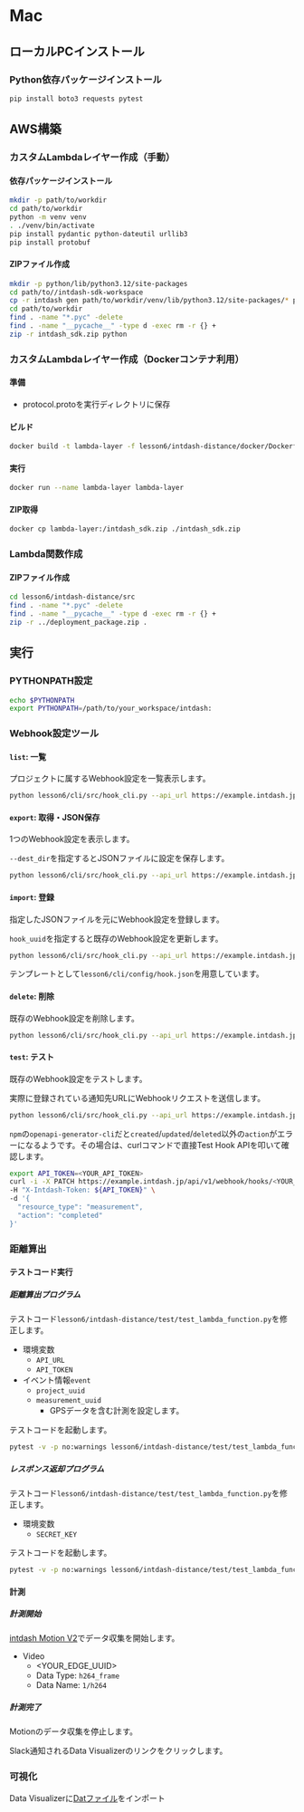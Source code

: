 # Mac

## ローカルPCインストール
### Python依存パッケージインストール
```sh
pip install boto3 requests pytest
```

## AWS構築
### カスタムLambdaレイヤー作成（手動）
#### 依存パッケージインストール

```sh
mkdir -p path/to/workdir
cd path/to/workdir
python -m venv venv
. ./venv/bin/activate
pip install pydantic python-dateutil urllib3
pip install protobuf
```

#### ZIPファイル作成
```sh
mkdir -p python/lib/python3.12/site-packages
cd path/to//intdash-sdk-workspace
cp -r intdash gen path/to/workdir/venv/lib/python3.12/site-packages/* path/to/python/lib/python3.12/site-packages
cd path/to/workdir
find . -name "*.pyc" -delete
find . -name "__pycache__" -type d -exec rm -r {} +
zip -r intdash_sdk.zip python
```

### カスタムLambdaレイヤー作成（Dockerコンテナ利用）
#### 準備
- protocol.protoを実行ディレクトリに保存

#### ビルド
```sh
docker build -t lambda-layer -f lesson6/intdash-distance/docker/Dockerfile .
```

#### 実行
```sh
docker run --name lambda-layer lambda-layer
```

#### ZIP取得
```sh
docker cp lambda-layer:/intdash_sdk.zip ./intdash_sdk.zip
```

### Lambda関数作成

#### ZIPファイル作成
```sh
cd lesson6/intdash-distance/src
find . -name "*.pyc" -delete
find . -name "__pycache__" -type d -exec rm -r {} +
zip -r ../deployment_package.zip .
```

## 実行

### PYTHONPATH設定
```sh
echo $PYTHONPATH
export PYTHONPATH=/path/to/your_workspace/intdash:
```

### Webhook設定ツール
#### `list`: 一覧
プロジェクトに属するWebhook設定を一覧表示します。
```sh
python lesson6/cli/src/hook_cli.py --api_url https://example.intdash.jp --api_token <YOUR_API_TOKEN> --project_uuid <YOUR_PROJECT_UUID> list
```

#### `export`: 取得・JSON保存
1つのWebhook設定を表示します。

`--dest_dir`を指定するとJSONファイルに設定を保存します。

```sh
python lesson6/cli/src/hook_cli.py --api_url https://example.intdash.jp --api_token <YOUR_API_TOKEN> --project_uuid <YOUR_PROJECT_UUID> export --hook_uuid <YOUR_HOOK_UUID> --dest_dir <YOUR_DEST_DIR>
```

#### `import`: 登録
指定したJSONファイルを元にWebhook設定を登録します。

`hook_uuid`を指定すると既存のWebhook設定を更新します。

```sh
python lesson6/cli/src/hook_cli.py --api_url https://example.intdash.jp --api_token <YOUR_API_TOKEN> --project_uuid <YOUR_PROJECT_UUID> import --src_path=<YOUR_SRC_PATH> --hook_uuid <YOUR_HOOK_UUID>
```

テンプレートとして`lesson6/cli/config/hook.json`を用意しています。

#### `delete`: 削除
既存のWebhook設定を削除します。

```sh
python lesson6/cli/src/hook_cli.py --api_url https://example.intdash.jp --api_token <YOUR_API_TOKEN> --project_uuid <YOUR_PROJECT_UUID> delete --hook_uuid <YOUR_HOOK_UUID>
```

#### `test`: テスト
既存のWebhook設定をテストします。

実際に登録されている通知先URLにWebhookリクエストを送信します。

```sh
python lesson6/cli/src/hook_cli.py --api_url https://example.intdash.jp --api_token <YOUR_API_TOKEN> --project_uuid <YOUR_PROJECT_UUID> test --hook_uuid <YOUR_HOOK_UUID> --resource_type measurement --action created
```
`npm`の`openapi-generator-cli`だと`created`/`updated`/`deleted`以外の`action`がエラーになるようです。その場合は、curlコマンドで直接Test Hook APIを叩いて確認します。

```sh
export API_TOKEN=<YOUR_API_TOKEN>
curl -i -X PATCH https://example.intdash.jp/api/v1/webhook/hooks/<YOUR_HOOK_UUID>/test \
-H "X-Intdash-Token: ${API_TOKEN}" \
-d '{
  "resource_type": "measurement",
  "action": "completed"
}'
```

### 距離算出
#### テストコード実行
##### 距離算出プログラム
テストコード`lesson6/intdash-distance/test/test_lambda_function.py`を修正します。

- 環境変数
  - `API_URL`
  - `API_TOKEN`
- イベント情報`event`
  - `project_uuid`
  - `measurement_uuid`
    - GPSデータを含む計測を設定します。

テストコードを起動します。

```sh
pytest -v -p no:warnings lesson6/intdash-distance/test/test_lambda_function.py 
```

##### レスポンス返却プログラム

テストコード`lesson6/intdash-distance/test/test_lambda_function.py`を修正します。

- 環境変数
  - `SECRET_KEY`

テストコードを起動します。

```sh
pytest -v -p no:warnings lesson6/intdash-distance/test/test_lambda_function.py
```

#### 計測
##### 計測開始
[intdash Motion V2](https://apps.apple.com/in/app/intdash-motion-v2/id1632857226)でデータ収集を開始します。

- Video
  - <YOUR_EDGE_UUID>
  - Data Type: `h264_frame`
  - Data Name: `1/h264`

##### 計測完了
Motionのデータ収集を停止します。

Slack通知されるData Visualizerのリンクをクリックします。

### 可視化
Data Visualizerに[Datファイル](../intdash-distance/dat/Distance.dat)をインポート
